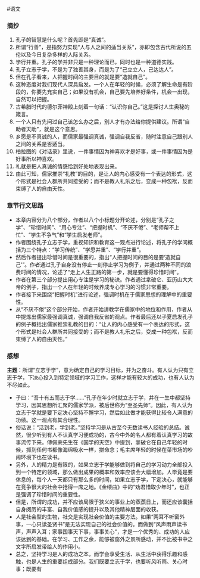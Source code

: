 #语文 
### 摘抄
1. 孔子的智慧是什么呢？首先即是“真诚”。
2. 所谓“行善”，是指努力实现“人与人之间的适当关系”，亦即包含古代所说的五伦以及今日复杂多样的人际关系。
3. 学行并重。孔子的学并非只是一种理论而已，同时也是一种道德实践。
4. 孔子立志于学，不是为了独善其身，而是为了“己立立人，己达达人”。
5. 但在孔子看来，人把握时间的主要目的就是要“造就自己”。
6. 这种态度对我们现代人深具启发。一个人在年轻的时候，必须了解生命是有阶段的，你要先充实自己；如果没有机会，自己要先培养好条件，机会一出现，自然可以把握。
7. 古希腊时代的德尔菲神殿上刻着一句话：“认识你自己。”这是探讨人生奥秘的箴言。
8. 一个人只有先问过自己该怎么办之后，别人才有办法给你提供建议。所谓“自助者天助”，就是这个意思。
9. 乡愿是不真诚的人，而儒家最强调真诚，强调自我反省，随时注意自己跟别人之间的关系是否适当。
10. 柏拉图的《对话录》里说，一件事情因为神喜欢才是好事，或一件事情因为是好事所以神喜欢。
11. 礼就是把人真诚的情感恰到好处地表现出来。
12. 由此可知，儒家推崇“礼教”的目的，是让人的内心感受有一个表达的形式，这个形式是社会人群所共同接受的；而不是教人礼乐之后，变成一种包袱，反而束缚了人的自由天性。
### 章节行文思路
- 本章内容分为八个部分，作者以八个小标题分开论述，分别是“孔子之学”、“珍惜时间”、“用心专注”、“把握时机”、“不厌不倦”、“老师帮不上忙”、“学生不争气”和“学生启发老师”。
- 作者围绕孔子立志于学，重视知识和教育这一观点进行论述，将孔子的学问概括为三个特点：“学习传统”、“学思并重”、“学行并重”。
- 然后作者提出珍惜时间是很重要的，指出“人把握时间的目的是要‘造就自己’”。作者通过孔子自身没有停止一刻停止学习为例子，并通过两种不同的浪费时间的情况，论述了“走上人生正路的第一步，就是要懂得珍惜时间”。
- 作者在第三个部分提出用心专注是学习的秘诀。作者通过拿破仑、亚历山大大帝的例子，指出一个人在年轻的时候养成专心学习的习惯非常重要。
- 作者接下来围绕“把握时机”进行论述，强调时机在于儒家思想的理解中的重要性。
- 从“不厌不倦”这个部分开始，作者开始讲教学在儒家中的地位和作用，作者从中提炼出儒家最强调真诚，强调自我反省的观点。作者最后还以子夏启发孔子的例子概括出儒家推崇礼教的目的：“让人的内心感受有一个表达的形式，这个形式是社会人群所共同接受的；而不是教人礼乐之后，变成一种包袱，反而束缚了人的自由天性。”
### 感想
**主题**：所谓“立志于学”，意为确定自己的学习目标，并为之奋斗。有人认为只有立志于学，下决心投入到特定领域的学习工作，这样才能有较大的成功，也有人认为不尽如此。
- 子曰：“吾十有五而志于学……”孔子在年少时就立志于学，并在一生中都坚持学习，因其思想所汇聚的儒家学派，被后世称为“至圣先师”。因此，有人认为立志于学就是要下定决心坚持不懈学习，然后如此做才能获得比较令人满意的功绩。这一观点有其合理性。
- 俗话说：“活到老，学到老。”坚持学习是从古至今无数读书人经验的总结。诚然，很少听到有人不认真学习便成功的，古今中外的名人都有着认真学习的故事流传下来。傅佩荣先生在《国学的天空》中提到，拿破仑在自己年轻的时候，抓到任何书都像海绵吸水一样，拼命念；毛主席年轻的时候在菜市场的吵闹环境下也在读书。
- 另外，人的精力是有限的，如果立志于学能够做到将自己的学习动力全部投入到一个特定的领域，那么做出成果的概率和效率应该会大幅增加。人毕竟是要休息的，每个人一天都只有那么多的时间，如果立志于学，下定决心，就能够在竞争很大的社会中抢得一席之地。《金缕曲》中的“劝君惜取少年时”，也正是强调了珍惜时间的重要性。
- 但是，所谓的成功，并不应该局限于狭义的事业上的蒸蒸日上，而还应该囊括自身阅历的丰富、自我价值感的提升以及其他精神层面的收获。
- 人是社会型的生物，社交是实现社会价值的主要方法。如果“两耳不听窗外事，一心只读圣贤书”是无法实现自己的社会价值的。而做到“风声雨声读书声，声声入耳；家事国事天下事，事事关心”，才是一个优秀的、成功的人应该达到的基础。在学习、工作之余，能够被窗外之景所感动，并不比被书中之文字所启发带给人的作用小。
- 总之，坚持学习是人的成功之本，而学会享受生活、从生活中获得乐趣和感触，也是人生的重要组成部分。我们既要立志于学，也要听风听雨、关心时事；既要有